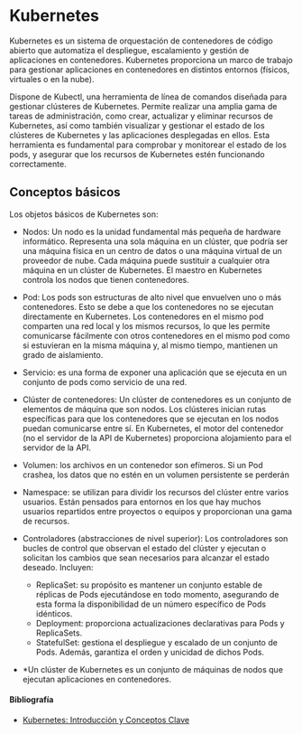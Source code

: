 # Kubernetes

Kubernetes es un sistema de orquestación de contenedores de código abierto que automatiza el despliegue, escalamiento y gestión de aplicaciones en contenedores. Kubernetes proporciona un marco de trabajo para gestionar aplicaciones en contenedores en distintos entornos (físicos, virtuales o en la nube).

Dispone de Kubectl, una herramienta de línea de comandos diseñada para gestionar clústeres de Kubernetes. Permite realizar una amplia gama de tareas de administración, como crear, actualizar y eliminar recursos de Kubernetes, así como también visualizar y gestionar el estado de los clústeres de Kubernetes y las aplicaciones desplegadas en ellos. Esta herramienta es fundamental para comprobar y monitorear el estado de los pods, y asegurar que los recursos de Kubernetes estén funcionando correctamente.

## Conceptos básicos

Los objetos básicos de Kubernetes son:

- Nodos: Un nodo es la unidad fundamental más pequeña de hardware informático. Representa una sola máquina en un clúster, que podría ser una máquina física en un centro de datos o una máquina virtual de un proveedor de nube. Cada máquina puede sustituir a cualquier otra máquina en un clúster de Kubernetes. El maestro en Kubernetes controla los nodos que tienen contenedores.
- Pod: Los pods son estructuras de alto nivel que envuelven uno o más contenedores. Esto se debe a que los contenedores no se ejecutan directamente en Kubernetes. Los contenedores en el mismo pod comparten una red local y los mismos recursos, lo que les permite comunicarse fácilmente con otros contenedores en el mismo pod como si estuvieran en la misma máquina y, al mismo tiempo, mantienen un grado de aislamiento.
- Servicio:  es una forma de exponer una aplicación que se ejecuta en un conjunto de pods como servicio de una red.
- Clúster de contenedores: Un clúster de contenedores es un conjunto de elementos de máquina que son nodos. Los clústeres inician rutas específicas para que los contenedores que se ejecutan en los nodos puedan comunicarse entre sí. En Kubernetes, el motor del contenedor (no el servidor de la API de Kubernetes) proporciona alojamiento para el servidor de la API.
- Volumen:  los archivos en un contenedor son efímeros. Si un Pod crashea, los datos que no estén en un volumen persistente se perderán
- Namespace:  se utilizan para dividir los recursos del clúster entre varios usuarios. Están pensados ​​para entornos en los que hay muchos usuarios repartidos entre proyectos o equipos y proporcionan una gama de recursos.
- Controladores (abstracciones de nivel superior): Los controladores son bucles de control que observan el estado del clúster y ejecutan o solicitan los cambios que sean necesarios para alcanzar el estado deseado. Incluyen:
  - ReplicaSet: su propósito es mantener un conjunto estable de réplicas de Pods ejecutándose en todo momento, asegurando de esta forma la disponibilidad de un número específico de Pods idénticos.
  - Deployment: proporciona actualizaciones declarativas para Pods y ReplicaSets.
  - StatefulSet: gestiona el despliegue y escalado de un conjunto de Pods. Además, garantiza el orden y unicidad de dichos Pods.

- *Un clúster de Kubernetes es un conjunto de máquinas de nodos que ejecutan aplicaciones en contenedores.

#### Bibliografía

- [Kubernetes: Introducción y Conceptos Clave](https://aprenderbigdata.com/kubernetes/)